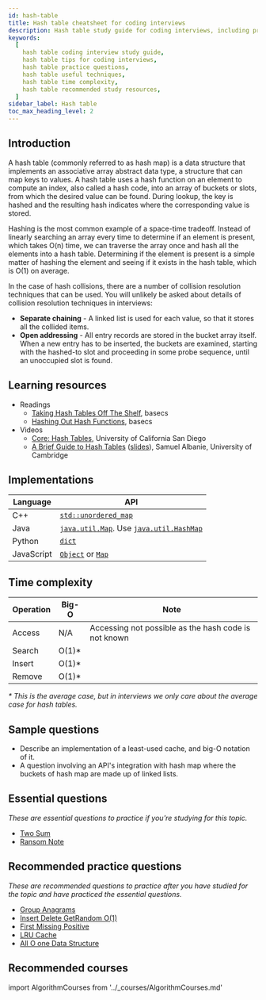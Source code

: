 ```yaml
---
id: hash-table
title: Hash table cheatsheet for coding interviews
description: Hash table study guide for coding interviews, including practice questions, techniques, time complexity, and recommended resources
keywords:
  [
    hash table coding interview study guide,
    hash table tips for coding interviews,
    hash table practice questions,
    hash table useful techniques,
    hash table time complexity,
    hash table recommended study resources,
  ]
sidebar_label: Hash table
toc_max_heading_level: 2
---
```


<head>
  <meta property="og:image" content="https://www.techinterviewhandbook.org/social/algorithms/algorithms/algorithms-hash-table.png" />
</head>

## Introduction

A hash table (commonly referred to as hash map) is a data structure that implements an associative array abstract data type, a structure that can map keys to values. A hash table uses a hash function on an element to compute an index, also called a hash code, into an array of buckets or slots, from which the desired value can be found. During lookup, the key is hashed and the resulting hash indicates where the corresponding value is stored.

Hashing is the most common example of a space-time tradeoff. Instead of linearly searching an array every time to determine if an element is present, which takes O(n) time, we can traverse the array once and hash all the elements into a hash table. Determining if the element is present is a simple matter of hashing the element and seeing if it exists in the hash table, which is O(1) on average.

In the case of hash collisions, there are a number of collision resolution techniques that can be used. You will unlikely be asked about details of collision resolution techniques in interviews:

- **Separate chaining** - A linked list is used for each value, so that it stores all the collided items.
- **Open addressing** - All entry records are stored in the bucket array itself. When a new entry has to be inserted, the buckets are examined, starting with the hashed-to slot and proceeding in some probe sequence, until an unoccupied slot is found.

## Learning resources

- Readings
  - [Taking Hash Tables Off The Shelf](https://medium.com/basecs/taking-hash-tables-off-the-shelf-139cbf4752f0), basecs
  - [Hashing Out Hash Functions](https://medium.com/basecs/hashing-out-hash-functions-ea5dd8beb4dd), basecs
- Videos
  - [Core: Hash Tables](https://www.coursera.org/lecture/data-structures-optimizing-performance/core-hash-tables-m7UuP), University of California San Diego
  - [A Brief Guide to Hash Tables](https://www.youtube.com/watch?v=r1XZGP5ppqQ) ([slides](https://samuelalbanie.com/files/digest-slides/2022-09-brief-guide-to-hash-tables.pdf)), Samuel Albanie, University of Cambridge

## Implementations

| Language | API |
| --- | --- |
| C++ | [`std::unordered_map`](https://learn.microsoft.com/en-us/cpp/standard-library/unordered-map) |
| Java | [`java.util.Map`](https://docs.oracle.com/javase/10/docs/api/java/util/Map.html). Use [`java.util.HashMap`](https://docs.oracle.com/javase/10/docs/api/java/util/HashMap.html) |
| Python | [`dict`](https://docs.python.org/3/tutorial/datastructures.html#dictionaries) |
| JavaScript | [`Object`](https://developer.mozilla.org/en-US/docs/Web/JavaScript/Reference/Global_Objects/Object) or [`Map`](https://developer.mozilla.org/en-US/docs/Web/JavaScript/Reference/Global_Objects/Map) |

## Time complexity

| Operation | Big-O  | Note                                                 |
| --------- | ------ | ---------------------------------------------------- |
| Access    | N/A    | Accessing not possible as the hash code is not known |
| Search    | O(1)\* |                                                      |
| Insert    | O(1)\* |                                                      |
| Remove    | O(1)\* |                                                      |

_\* This is the average case, but in interviews we only care about the average case for hash tables._

## Sample questions

- Describe an implementation of a least-used cache, and big-O notation of it.
- A question involving an API's integration with hash map where the buckets of hash map are made up of linked lists.

## Essential questions

_These are essential questions to practice if you're studying for this topic._

- [Two Sum](https://leetcode.com/problems/two-sum/)
- [Ransom Note](https://leetcode.com/problems/ransom-note/)

## Recommended practice questions

_These are recommended questions to practice after you have studied for the topic and have practiced the essential questions._

- [Group Anagrams](https://leetcode.com/problems/group-anagrams/)
- [Insert Delete GetRandom O(1)](https://leetcode.com/problems/insert-delete-getrandom-o1/)
- [First Missing Positive](https://leetcode.com/problems/first-missing-positive/)
- [LRU Cache](https://leetcode.com/problems/lru-cache/)
- [All O one Data Structure](https://leetcode.com/problems/all-oone-data-structure/)

## Recommended courses

import AlgorithmCourses from '../\_courses/AlgorithmCourses.md'

<AlgorithmCourses />
